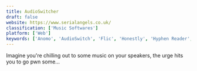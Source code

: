 ```yaml
---
title: AudioSwitcher
draft: false 
website: https://www.serialangels.co.uk/
classification: ['Music Softwares']
platform: ['Web']
keywords: ['Anomo', 'AudioSwitch', 'Flic', 'Honestly', 'Hyphen Reader', 'Jodel', 'Llama', 'Pal+', 'RSSOwl', 'Sfen', 'Shush', 'SightMill', 'SoundSwitch', 'Spout', 'Stupid Chat', 'SurveySparrow', 'SwiP', 'Talk Toggle', 'Trill', 'Typeform', 'Vent', 'Zoho CRM']
---
```

Imagine you're chilling out to some music on your speakers, the urge hits you to go pwn some...